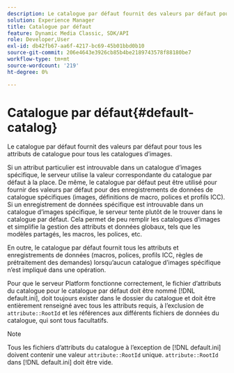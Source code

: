 ```yaml
---
description: Le catalogue par défaut fournit des valeurs par défaut pour tous les attributs de catalogue pour tous les catalogues d’images.
solution: Experience Manager
title: Catalogue par défaut
feature: Dynamic Media Classic, SDK/API
role: Developer,User
exl-id: db42fb67-aa6f-4217-bc69-45b01bbd0b10
source-git-commit: 206e4643e3926cb85b4be2189743578f88180be7
workflow-type: tm+mt
source-wordcount: '219'
ht-degree: 0%

---
```


# Catalogue par défaut{#default-catalog}

Le catalogue par défaut fournit des valeurs par défaut pour tous les attributs de catalogue pour tous les catalogues d’images.

Si un attribut particulier est introuvable dans un catalogue d’images spécifique, le serveur utilise la valeur correspondante du catalogue par défaut à la place. De même, le catalogue par défaut peut être utilisé pour fournir des valeurs par défaut pour des enregistrements de données de catalogue spécifiques (images, définitions de macro, polices et profils ICC). Si un enregistrement de données spécifique est introuvable dans un catalogue d’images spécifique, le serveur tente plutôt de le trouver dans le catalogue par défaut. Cela permet de peu remplir les catalogues d’images et simplifie la gestion des attributs et données globaux, tels que les modèles partagés, les macros, les polices, etc.

En outre, le catalogue par défaut fournit tous les attributs et enregistrements de données (macros, polices, profils ICC, règles de prétraitement des demandes) lorsqu’aucun catalogue d’images spécifique n’est impliqué dans une opération.

Pour que le serveur Platform fonctionne correctement, le fichier d’attributs du catalogue pour le catalogue par défaut doit être nommé [!DNL default.ini], doit toujours exister dans le dossier du catalogue et doit être entièrement renseigné avec tous les attributs requis, à l’exclusion de `attribute::RootId` et les références aux différents fichiers de données du catalogue, qui sont tous facultatifs.

>[!NOTE]
>
>Tous les fichiers d’attributs du catalogue à l’exception de [!DNL default.ini] doivent contenir une valeur `attribute::RootId` unique. `attribute::RootId` dans  [!DNL default.ini] doit être vide.
